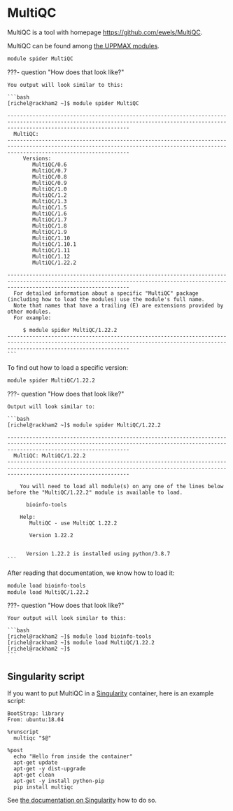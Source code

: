 # MultiQC

MultiQC is a tool with homepage <https://github.com/ewels/MultiQC>.

MultiQC can be found among [the UPPMAX modules](../cluster_guides/modules.md).

```bash
module spider MultiQC
```

???- question "How does that look like?"

    You output will look similar to this:

    ```bash
    [richel@rackham2 ~]$ module spider MultiQC

    -----------------------------------------------------------------------------------------------------------------------------------------------------------------------------------
      MultiQC:
    -----------------------------------------------------------------------------------------------------------------------------------------------------------------------------------
         Versions:
            MultiQC/0.6
            MultiQC/0.7
            MultiQC/0.8
            MultiQC/0.9
            MultiQC/1.0
            MultiQC/1.2
            MultiQC/1.3
            MultiQC/1.5
            MultiQC/1.6
            MultiQC/1.7
            MultiQC/1.8
            MultiQC/1.9
            MultiQC/1.10
            MultiQC/1.10.1
            MultiQC/1.11
            MultiQC/1.12
            MultiQC/1.22.2

    -----------------------------------------------------------------------------------------------------------------------------------------------------------------------------------
      For detailed information about a specific "MultiQC" package (including how to load the modules) use the module's full name.
      Note that names that have a trailing (E) are extensions provided by other modules.
      For example:

         $ module spider MultiQC/1.22.2
    -----------------------------------------------------------------------------------------------------------------------------------------------------------------------------------
    ```

To find out how to load a specific version:

```bash
module spider MultiQC/1.22.2
```

???- question "How does that look like?"

    Output will look similar to:

    ```bash
    [richel@rackham2 ~]$ module spider MultiQC/1.22.2

    -----------------------------------------------------------------------------------------------------------------------------------------------------------------------------------
      MultiQC: MultiQC/1.22.2
    -----------------------------------------------------------------------------------------------------------------------------------------------------------------------------------

        You will need to load all module(s) on any one of the lines below before the "MultiQC/1.22.2" module is available to load.

          bioinfo-tools
     
        Help:
           MultiQC - use MultiQC 1.22.2
          
           Version 1.22.2
          
          
          Version 1.22.2 is installed using python/3.8.7
    ```

After reading that documentation, we know how to load it:

```bash
module load bioinfo-tools 
module load MultiQC/1.22.2
```

???- question "How does that look like?"

    Your output will look similar to this:

    ```bash
    [richel@rackham2 ~]$ module load bioinfo-tools 
    [richel@rackham2 ~]$ module load MultiQC/1.22.2
    [richel@rackham2 ~]$ 
    ```

## Singularity script

If you want to put MultiQC in a [Singularity](singularity.md) container,
here is an example script:

```singularity
BootStrap: library
From: ubuntu:18.04

%runscript
  multiqc "$@"

%post
  echo "Hello from inside the container"
  apt-get update
  apt-get -y dist-upgrade
  apt-get clean
  apt-get -y install python-pip
  pip install multiqc
```

See [the documentation on Singularity](singularity.md)
how to do so.
